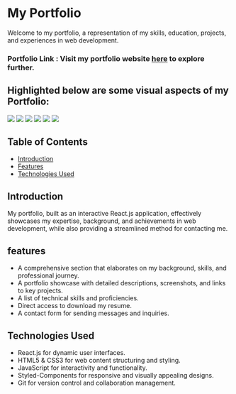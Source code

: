 # My Portfolio
Welcome to my portfolio, a representation of my skills, education, projects, and experiences in web development.

### Portfolio Link : Visit my portfolio website [here](https://abhishek-rawool.netlify.app) to explore further.

## Highlighted below are some visual aspects of my Portfolio:
<img width="fit-content;" src="https://github.com/AbhiRawool911/Portfolio/assets/157002044/10983215-b99f-477c-b3a0-d7b246ffe001"/>
<img width="fit-content;" src="https://github.com/AbhiRawool911/Portfolio/assets/157002044/2f7290d6-9046-4f69-83ad-d22c806127c8"/>
<img width="fit-content;" src="https://github.com/AbhiRawool911/Portfolio/assets/157002044/9243b429-95bb-435c-b11a-22cb80b62540"/>
<img width="fit-content;" src="https://github.com/AbhiRawool911/Portfolio/assets/157002044/1be04f98-9c41-459a-874f-38e936fbee1f"/>
<img width="fit-content;" src="https://github.com/AbhiRawool911/Portfolio/assets/157002044/dede6f8a-4634-4a61-b538-da51a7c8bfb6"/>
<img width="fit-content;" src="https://github.com/AbhiRawool911/Portfolio/assets/157002044/ac688337-babd-4f24-8a4a-f963b9412754"/>


## Table of Contents
- [Introduction](#introduction)
- [Features](#features)
- [Technologies Used](#technologies-used)

## Introduction
My portfolio, built as an interactive React.js application, effectively showcases my expertise, background, and achievements in web development, while also providing a streamlined method for contacting me.

## features
- A comprehensive section that elaborates on my background, skills, and professional journey.
- A portfolio showcase with detailed descriptions, screenshots, and links to key projects.
- A list of technical skills and proficiencies.
- Direct access to download my resume.
- A contact form for sending messages and inquiries.

## Technologies Used
- React.js for dynamic user interfaces.
- HTML5 & CSS3 for web content structuring and styling.
- JavaScript for interactivity and functionality.
- Styled-Components for responsive and visually appealing designs.
- Git for version control and collaboration management.
